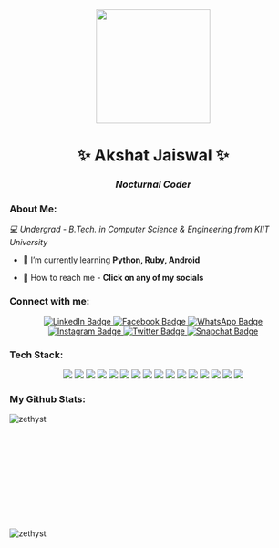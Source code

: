 <div id="header" align="center"> 
 <img src="https://media.giphy.com/media/QTfX9Ejfra3ZmNxh6B/giphy.gif" width="200" height="200"/> 
 </div> 
 <h1 align="center">✨ Akshat Jaiswal ✨</h1>

<h3 align="center"><I>Nocturnal Coder</I></h3>


  
 </div> 

<h3 align="left">About Me:</h3>
 <p aligh="center"><I>💻 Undergrad - B.Tech. in Computer Science & Engineering from KIIT University</I></p>

-  🌱 I’m currently learning **Python, Ruby, Android**

-  📨 How to reach me - <b>Click on any of my socials </b>

<h3 align="left">Connect with me:</h3>
  <div id="badges" align="center"> 
  
  <a href=" https://www.linkedin.com/in/akshat-jaiswal-4664a2197" target="_blank"> 
  <img src="https://img.shields.io/badge/LinkedIn-0A66C2?style=for-the-badge&logo=linkedin&logoColor=white" alt="LinkedIn Badge"/> 
  </a> 
  <a href="https://www.facebook.com/ekansh.jaiswal.796" target="_blank"> 
  <img src="https://img.shields.io/badge/Facebook-3b5998?style=for-the-badge&logo=facebook&logoColor=white" alt="Facebook Badge"/> 
  </a> 
  <a href="https://wa.link/y7e6yz" target="_blank"> 
    <img src="https://img.shields.io/badge/Whatsapp-25D366?style=for-the-badge&logo=Whatsapp&logoColor=white" alt="WhatsApp Badge"/> 
</a>
<a href="https://www.instagram.com/scyp77/" target="_blank"> 
<img src="https://img.shields.io/badge/Instagram-d62976?style=for-the-badge&logo=Instagram&logoColor=white" alt="Instagram Badge"/> 
</a>
 <a href="https://twitter.com/_TheColdSmoker_" target="_blank"> 
  <img src="https://img.shields.io/badge/Twitter-1DA1F2?style=for-the-badge&logo=Twitter&logoColor=white" alt="Twitter Badge"/> 
  </a> 

  <a href="https://t.snapchat.com/Av5lUfEK" target="_blank"> 
  <img src="https://img.shields.io/badge/Snapchat-FFFC00?style=for-the-badge&logo=Snapchat&logoColor=black" alt="Snapchat Badge"/> 
  </a> 

<h3 align="left">Tech Stack:</h3>
 <div id="badges-2" align="center"> 
    <img src="https://img.icons8.com/color/48/FA5252/c-programming.png"/> 
    <img src="https://img.icons8.com/color/48/000000/c-plus-plus-logo.png"/>
    <img src="https://img.icons8.com/color/48/000000/java.png"/>
    <img src="https://img.icons8.com/color/48/000000/python--v1.png"/> 
    <img src="https://img.icons8.com/color/48/000000/ruby-programming-language"/> 
    <img src="https://img.icons8.com/color/48/000000/my-sql.png"/> 
    <img src="https://img.icons8.com/color/48/000000/html-5--v1.png"/> 
    <img src="https://img.icons8.com/color/48/000000/css3.png"/> 
    <img src="https://img.icons8.com/color/48/000000/javascript--v1.png"/>
    <img src="https://img.icons8.com/color/48/000000/microsoft-word-2019--v1.png"/> 
    <img src="https://img.icons8.com/color/48/000000/microsoft-excel-2019--v1.png"/> 
    <img src="https://img.icons8.com/color/48/000000/microsoft-powerpoint-2019--v1.png"/> 
    <img src="https://img.icons8.com/color/48/000000/visual-studio-code-2019.png"/>  
    <img src="https://img.icons8.com/color/48/000000/adobe-photoshop--v1.png"/> 
    <img src="https://img.icons8.com/color/48/000000/adobe-illustrator--v1.png"/> 
    <img src="https://img.icons8.com/color/48/000000/adobe-premiere-pro--v1.png"/> 
    </div> 

<h3 align="left">My Github Stats:</h3>
<p><img align="left" src="https://github-readme-stats.vercel.app/api/top-langs?username=zethyst&show_icons=true&theme=tokyonight" alt="zethyst" /></p>
<br><br><br><br><br><br><br><br><br><br><br>

<p>&nbsp;<img align="left" src="https://github-readme-stats.vercel.app/api?username=zethyst&show_icons=true&locale=en&layout=compact&theme=tokyonight" alt="zethyst" /></p>
<br>
<br>
